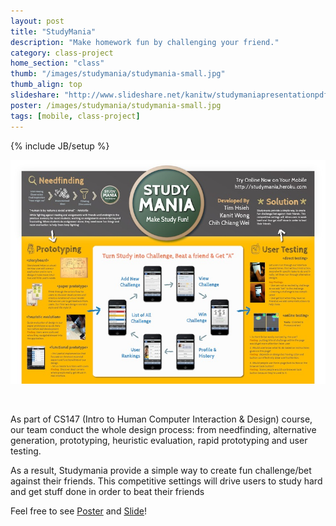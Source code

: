 ```yaml
---
layout: post
title: "StudyMania"
description: "Make homework fun by challenging your friend."
category: class-project
home_section: "class"
thumb: "/images/studymania/studymania-small.jpg"
thumb_align: top
slideshare: "http://www.slideshare.net/kanitw/studymaniapresentationpdf"
poster: /images/studymania/studymania-small.jpg
tags: [mobile, class-project]
---
```

{% include JB/setup %}

![studymania](/images/studymania/studymania-small.jpg)

<br/>

As part of CS147 (Intro to Human Computer Interaction & Design) course, our team conduct the whole design process: from needfinding, alternative generation, prototyping, heuristic evaluation, rapid prototyping and user testing.

As a result, Studymania provide a simple way to create fun challenge/bet against their friends. This competitive settings will drive users to study hard and get stuff done in order to beat their friends

Feel free to see [Poster](/images/studymania/studymania-small.jpg)
and [Slide](http://www.slideshare.net/kanitw/studymaniapresentationpdf)!


